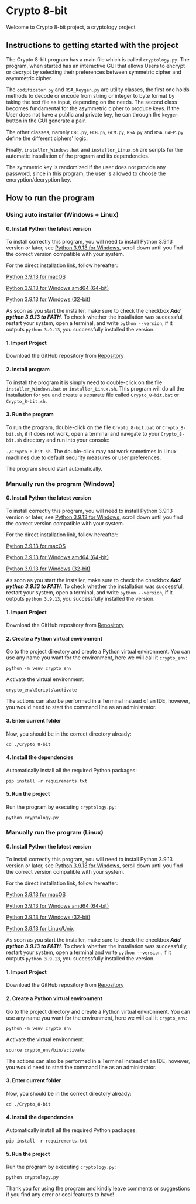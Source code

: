 # Crypto 8-bit

Welcome to Crypto 8-bit project, a cryptology project 

## Instructions to getting started with the project

The Crypto 8-bit program has a main file which is called  ```cryptology.py```. The program, when started has an interactive GUI that allows Users to encrypt or decrypt by selecting their preferences between symmetric cipher and asymmetric cipher.

The ```codificator.py``` and ```RSA_Keygen.py``` are utility classes, the first one holds methods to decode or encode from string or integer to byte format by taking the text file as input, depending on the needs. The second class becomes fundamental for the asymmetric cipher to produce keys. If the User does not have a public and private key, he can through the ```keygen``` button in the GUI generate a pair.

The other classes, namely ```CBC.py```, ```ECB.py```, ```GCM.py```, ```RSA.py``` and ```RSA_OAEP.py``` define the different ciphers' logic.

Finally, ```installer_Windows.bat``` and ```installer_Linux.sh``` are scripts for the automatic installation of the program and its dependencies.

The symmetric key is randomized if the user does not provide any password, since in this program, the user is allowed to choose the encryption/decryption key.

## How to run the program

### Using auto installer (Windows + Linux)

#### 0. Install Python the latest version

To install correctly this program, you will need to install Python 3.9.13 version or later, see [Python 3.9.13 for Windows](https://www.python.org/downloads/windows/), scroll down until you find the correct version compatible with your system.

For the direct installation link, follow hereafter:

[Python 3.9.13 for macOS](https://www.python.org/ftp/python/3.9.13/python-3.9.13-macos11.pkg)

[Python 3.9.13 for Windows amd64 (64-bit)](https://www.python.org/ftp/python/3.9.13/python-3.9.13-amd64.exe)

[Python 3.9.13 for Windows (32-bit)](https://www.python.org/ftp/python/3.9.13/python-3.9.13.exe)

As soon as you start the installer, make sure to check the checkbox ***Add python 3.9.13 to PATH***. To check whether the installation was successful, restart your system, open a terminal, and write `python --version`, if it outputs `python 3.9.13`, you successfully installed the version.

#### 1. Import Project

Download the GitHub repository from [Repository](https://GitHub.com/mdeliso97/Security)

#### 2. Install program

To install the program it is simply need to double-click on the file ```installer_Windows.bat``` or ```installer_Linux.sh```. This program will do all the installation for you and create a separate file called ```Crypto_8-bit.bat``` or ```Crypto_8-bit.sh```.

#### 3. Run the program

To run the program, double-click on the file ```Crypto_8-bit.bat``` or ```Crypto_8-bit.sh```, if it does not work, open a terminal and navigate to your ```Crypto_8-bit.sh``` directory and run into your console:

`./Crypto_8-bit.sh`. The double-click may not work sometimes in Linux machines due to default security measures or user preferences.

The program should start automatically.

### Manually run the program (Windows)

#### 0. Install Python the latest version

To install correctly this program, you will need to install Python 3.9.13 version or later, see [Python 3.9.13 for Windows](https://www.python.org/downloads/windows/), scroll down until you find the correct version compatible with your system.

For the direct installation link, follow hereafter:

[Python 3.9.13 for macOS](https://www.python.org/ftp/python/3.9.13/python-3.9.13-macos11.pkg)

[Python 3.9.13 for Windows amd64 (64-bit)](https://www.python.org/ftp/python/3.9.13/python-3.9.13-amd64.exe)

[Python 3.9.13 for Windows (32-bit)](https://www.python.org/ftp/python/3.9.13/python-3.9.13.exe)

As soon as you start the installer, make sure to check the checkbox ***Add python 3.9.13 to PATH***. To check whether the installation was successful, restart your system, open a terminal, and write `python --version`, if it outputs `python 3.9.13`, you successfully installed the version.

#### 1. Import Project

Download the GitHub repository from [Repository](https://GitHub.com/mdeliso97/Security)

#### 2. Create a Python virtual environment

Go to the project directory and create a Python virtual environment. You can use any name you want for the environment, here we will call it `crypto_env`:

`python -m venv crypto_env`

Activate the virtual environment:

`crypto_env\Scripts\activate`

The actions can also be performed in a Terminal instead of an IDE, however, you would need to start the command line as an administrator.

#### 3. Enter current folder

Now, you should be in the correct directory already:

`cd ./Crypto_8-bit`

#### 4. Install the dependencies
Automatically install all the required Python packages:

`pip install -r requirements.txt`

#### 5. Run the project
Run the program by executing `cryptology.py`:

`python cryptology.py`

### Manually run the program (Linux)

#### 0. Install Python the latest version

To install correctly this program, you will need to install Python 3.9.13 version or later, see [Python 3.9.13 for Windows](https://www.python.org/downloads/windows/), scroll down until you find the correct version compatible with your system.

For the direct installation link, follow hereafter:

[Python 3.9.13 for macOS](https://www.python.org/ftp/python/3.9.13/python-3.9.13-macos11.pkg)

[Python 3.9.13 for Windows amd64 (64-bit)](https://www.python.org/ftp/python/3.9.13/python-3.9.13-amd64.exe)

[Python 3.9.13 for Windows (32-bit)](https://www.python.org/ftp/python/3.9.13/python-3.9.13.exe)

[Python 3.9.13 for Linux/Unix](https://www.python.org/ftp/python/3.9.13/Python-3.9.13.tgz)

As soon as you start the installer, make sure to check the checkbox ***Add python 3.9.13 to PATH***. To check whether the installation was successfully, restart your system, open a terminal and write `python --version`, if it outputs `python 3.9.13`, you successfully installed the version.

#### 1. Import Project

Download the GitHub repository from [Repository](https://GitHub.com/mdeliso97/Security)

#### 2. Create a Python virtual environment

Go to the project directory and create a Python virtual environment. You can use any name you want for the environment, here we will call it `crypto_env`:

`python -m venv crypto_env`

Activate the virtual environment:

`source crypto_env/bin/activate`

The actions can also be performed in a Terminal instead of an IDE, however, you would need to start the command line as an administrator.

#### 3. Enter current folder

Now, you should be in the correct directory already:

`cd ./Crypto_8-bit`

#### 4. Install the dependencies
Automatically install all the required Python packages:

`pip install -r requirements.txt`

#### 5. Run the project
Run the program by executing `cryptology.py`:

`python cryptology.py`

Thank you for using the program and kindly leave comments or suggestions if you find any error or cool features to have!






